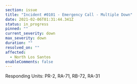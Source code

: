 ```yaml
---
section: issue
title: "Incident #0101 - Emergency Call - Multiple Down"
date: 2021-02-06T01:31:44.341Z
status: in_progress
pinned: ""
current_severity: down
max_severity: down
duration: ""
resolved_on: ""
affected:
  - North Los Santos
enableComments: false
---
```

Responding Units: PR-2, RA-71, RB-72, RA-31